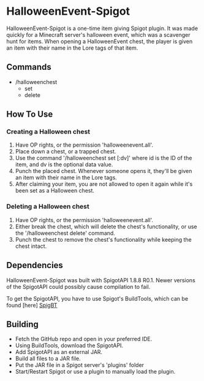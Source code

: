 # HalloweenEvent-Spigot

HalloweenEvent-Spigot is a one-time item giving Spigot plugin. It was made quickly for a Minecraft server's halloween event, which was a scavenger hunt for items. When opening a HalloweenEvent chest, the player is given an item with their name in the Lore tags of that item. 

## Commands

- /halloweenchest
    - set <id>
    - delete

## How To Use
### Creating a Halloween chest
1. Have OP rights, or the permission 'halloweenevent.all'.
2. Place down a chest, or a trapped chest.
3. Use the command '/halloweenchest set <id>[:dv]' where id is the ID of the item, and dv is the optional data value.
4. Punch the placed chest. Whenever someone opens it, they'll be given an item with their name in the Lore tags.
5. After claiming your item, you are not allowed to open it again while it's been set as a Halloween chest.

### Deleting a Halloween chest

1. Have OP rights, or the permission 'halloweenevent.all'.
2. Either break the chest, which will delete the chest's functionality, or use the '/halloweenchest delete' command.
3. Punch the chest to remove the chest's functionality while keeping the chest intact.

## Dependencies

HalloweenEvent-Spigot was built with SpigotAPI 1.8.8 R0.1. Newer versions of the SpigotAPI could possibly cause compilation to fail.

To get the SpigotAPI, you have to use Spigot's BuildTools, which can be found [here] [SpigBT]

## Building

* Fetch the GitHub repo and open in your preferred IDE.
* Using BuildTools, download the SpigotAPI.
* Add SpigotAPI as an external JAR.
* Build all files to a JAR file.
* Put the JAR file in a Spigot server's 'plugins' folder
* Start/Restart Spigot or use a plugin to manually load the plugin.


[//]: # (These are reference links used in the body of this note and get stripped out when the markdown processor does its job. There is no need to format nicely because it shouldn't be seen. Thanks SO - http://stackoverflow.com/questions/4823468/store-comments-in-markdown-syntax)


   [SpigBT]: <https://www.spigotmc.org/wiki/buildtools/>

